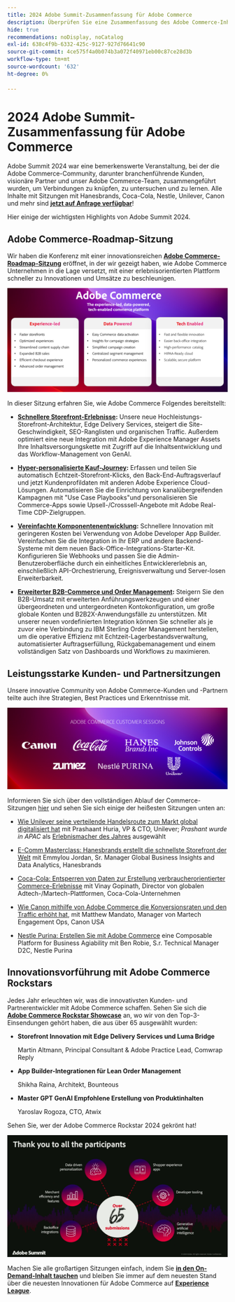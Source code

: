 ```yaml
---
title: 2024 Adobe Summit-Zusammenfassung für Adobe Commerce
description: Überprüfen Sie eine Zusammenfassung des Adobe Commerce-Inhalts aus dem Adobe Summit-Ereignis von 2024.
hide: true
recommendations: noDisplay, noCatalog
exl-id: 638c4f9b-6332-425c-9127-927d76641c90
source-git-commit: 4ce575f4a0b074b3a072f40971eb00c87ce28d3b
workflow-type: tm+mt
source-wordcount: '632'
ht-degree: 0%

---
```


# 2024 Adobe Summit-Zusammenfassung für Adobe Commerce

Adobe Summit 2024 war eine bemerkenswerte Veranstaltung, bei der die Adobe Commerce-Community, darunter branchenführende Kunden, visionäre Partner und unser Adobe Commerce-Team, zusammengeführt wurden, um Verbindungen zu knüpfen, zu untersuchen und zu lernen. Alle Inhalte mit Sitzungen mit Hanesbrands, Coca-Cola, Nestle, Unilever, Canon und mehr sind [**jetzt auf Anfrage verfügbar**](https://business.adobe.com/summit/2024/sessions.html?Track=Commerce)!

Hier einige der wichtigsten Highlights von Adobe Summit 2024.

## Adobe Commerce-Roadmap-Sitzung

Wir haben die Konferenz mit einer innovationsreichen [**Adobe Commerce-Roadmap-Sitzung**](https://business.adobe.com/summit/2024/sessions/adobe-commerce-2024-product-roadmap-review-s432.html) eröffnet, in der wir gezeigt haben, wie Adobe Commerce Unternehmen in die Lage versetzt, mit einer erlebnisorientierten Plattform schneller zu Innovationen und Umsätze zu beschleunigen.

![Screenshot eines Computers](../../assets/events/image1.png)

In dieser Sitzung erfahren Sie, wie Adobe Commerce Folgendes bereitstellt:

- **[Schnellere Storefront-Erlebnisse](https://experienceleague.adobe.com/developer/commerce/storefront/):** Unsere neue Hochleistungs-Storefront-Architektur, Edge Delivery Services, steigert die Site-Geschwindigkeit, SEO-Ranglisten und organischen Traffic. Außerdem optimiert eine neue Integration mit Adobe Experience Manager Assets Ihre Inhaltsversorgungskette mit Zugriff auf die Inhaltsentwicklung und das Workflow-Management von GenAI.

- **[Hyper-personalisierte Kauf-Journey](https://experienceleague.adobe.com/en/docs/commerce-admin/customers/customers-menu/personalize-scale):** Erfassen und teilen Sie automatisch Echtzeit-Storefront-Klicks, den Back-End-Auftragsverlauf und jetzt Kundenprofildaten mit anderen Adobe Experience Cloud-Lösungen. Automatisieren Sie die Einrichtung von kanalübergreifenden Kampagnen mit &quot;Use Case Playbooks&quot;und personalisieren Sie Commerce-Apps sowie Upsell-/Crosssell-Angebote mit Adobe Real-Time CDP-Zielgruppen.

- **[Vereinfachte Komponentenentwicklung](https://developer.adobe.com/commerce/extensibility/app-development/learning-path/):** Schnellere Innovation mit geringeren Kosten bei Verwendung von Adobe Developer App Builder. Vereinfachen Sie die Integration in Ihr ERP und andere Backend-Systeme mit dem neuen Back-Office-Integrations-Starter-Kit. Konfigurieren Sie Webhooks und passen Sie die Admin-Benutzeroberfläche durch ein einheitliches Entwicklererlebnis an, einschließlich API-Orchestrierung, Ereignisverwaltung und Server-losen Erweiterbarkeit.

- **[Erweiterter B2B-Commerce und Order Management](https://experienceleague.adobe.com/en/docs/commerce-admin/b2b/introduction):** Steigern Sie den B2B-Umsatz mit erweiterten Anführungswerkzeugen und einer übergeordneten und untergeordneten Kontokonfiguration, um große globale Konten und B2B2X-Anwendungsfälle zu unterstützen. Mit unserer neuen vordefinierten Integration können Sie schneller als je zuvor eine Verbindung zu IBM Sterling Order Management herstellen, um die operative Effizienz mit Echtzeit-Lagerbestandsverwaltung, automatisierter Auftragserfüllung, Rückgabemanagement und einem vollständigen Satz von Dashboards und Workflows zu maximieren.

## Leistungsstarke Kunden- und Partnersitzungen

Unsere innovative Community von Adobe Commerce-Kunden und -Partnern teilte auch ihre Strategien, Best Practices und Erkenntnisse mit.

![Eine Gruppe von Logos auf violettem Hintergrund](../../assets/events/image2.png)

Informieren Sie sich über den vollständigen Ablauf der Commerce-Sitzungen [hier](https://business.adobe.com/summit/2024/sessions.html?Track=Commerce) und sehen Sie sich einige der heißesten Sitzungen unten an:

- [Wie Unilever seine verteilende Handelsroute zum Markt global digitalisiert hat](https://business.adobe.com/summit/2024/sessions/how-unilever-digitized-its-distributive-trade-rout-s430.html) mit Prashaant Huria, VP &amp; CTO, Unilever; *Prashant wurde in APAC* als [Erlebnismacher des Jahres](https://www.adobeexperienceawards.com/stories2024) ausgewählt

- [E-Comm Masterclass: Hanesbrands erstellt die schnellste Storefront der Welt](https://business.adobe.com/summit/2024/sessions/ecomm-masterclass-hanesbrands-creates-the-worlds-f-s435.html) mit Emmylou Jordan, Sr. Manager Global Business Insights and Data Analytics, Hanesbrands

- [Coca-Cola: Entsperren von Daten zur Erstellung verbraucherorientierter Commerce-Erlebnisse](https://business.adobe.com/summit/2024/sessions/cocacola-unlocking-data-to-create-consumercentric-s434.html) mit Vinay Gopinath, Director von globalen Adtech-/Martech-Plattformen, Coca-Cola-Unternehmen

- [Wie Canon mithilfe von Adobe Commerce die Konversionsraten und den Traffic erhöht hat](https://business.adobe.com/summit/2024/sessions/how-canon-increased-conversion-rates-and-traffic-u-s438.html), mit Matthew Mandato, Manager von Martech Engagement Ops, Canon USA

- [Nestle Purina: Erstellen Sie mit Adobe Commerce](https://business.adobe.com/summit/2024/sessions/purina-takes-composable-commerce-approach-to-boost-s437.html) eine Composable Platform for Business Agiability mit Ben Robie, S.r. Technical Manager D2C, Nestle Purina

## Innovationsvorführung mit Adobe Commerce Rockstars

Jedes Jahr erleuchten wir, was die innovativsten Kunden- und Partnerentwickler mit Adobe Commerce schaffen. Sehen Sie sich die **[Adobe Commerce Rockstar Showcase](https://business.adobe.com/summit/2024/sessions/adobe-commerce-rockstar-showcase-s431.html)** an, wo wir von den Top-3-Einsendungen gehört haben, die aus über 65 ausgewählt wurden:

- **Storefront Innovation mit Edge Delivery Services und Luma Bridge**

  Martin Altmann, Principal Consultant &amp; Adobe Practice Lead, Comwrap Reply

- **App Builder-Integrationen für Lean Order Management**

  Shikha Raina, Architekt, Bounteous

- **Master GPT GenAI Empfohlene Erstellung von Produktinhalten**

  Yaroslav Rogoza, CTO, Atwix

Sehen Sie, wer der Adobe Commerce Rockstar 2024 gekrönt hat!

![Ein Screenshot eines schwarzen Hintergrunds mit weißem Text und Symbolen](../../assets/events/image3.png)

Machen Sie alle großartigen Sitzungen einfach, indem Sie **[in den On-Demand-Inhalt tauchen](https://business.adobe.com/summit/2024/sessions.html?Track=Commerce)** und bleiben Sie immer auf dem neuesten Stand über die neuesten Innovationen für Adobe Commerce auf [**Experience League**](https://experienceleague.adobe.com/en/docs/commerce-admin/start/about).
